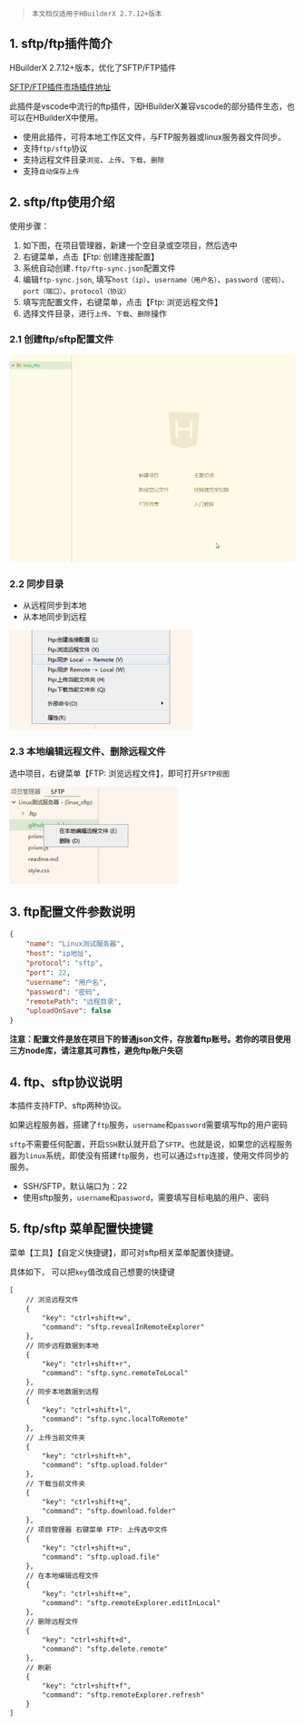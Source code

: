 > `本文档仅适用于HBuilderX 2.7.12+版本`

## 1. sftp/ftp插件简介

HBuilderX 2.7.12+版本，优化了SFTP/FTP插件

[SFTP/FTP插件市场插件地址](https://ext.dcloud.net.cn/plugin?id=2038)

此插件是vscode中流行的ftp插件，因HBuilderX兼容vscode的部分插件生态，也可以在HBuilderX中使用。
- 使用此插件，可将本地工作区文件，与FTP服务器或linux服务器文件同步。
- 支持`ftp/sftp`协议
- 支持远程文件目录`浏览`、`上传`、`下载`、`删除`
- 支持`自动保存上传`

## 2. sftp/ftp使用介绍

使用步骤：

1. 如下图，在项目管理器，新建一个空目录或空项目，然后选中
2. 右键菜单，点击【Ftp: 创建连接配置】
3. 系统自动创建`.ftp/ftp-sync.json`配置文件
4. 编辑`ftp-sync.json`, 填写`host（ip）`、`username（用户名）`、`password（密码）`、`port（端口）`、`protocol（协议）`
5. 填写完配置文件，右键菜单，点击【Ftp: 浏览远程文件】
6. 选择文件目录，进行`上传`、`下载`、`删除`操作

### 2.1 创建ftp/sftp配置文件

<img src="/static/snapshots/tutorial/ftp1.gif" style="zoom:80%" />

### 2.2 同步目录

- 从远程同步到本地
- 从本地同步到远程

<img src="/static/snapshots/tutorial/ftp2.png" style="zoom:80%" />

### 2.3 本地编辑远程文件、删除远程文件

选中项目，右键菜单【FTP: 浏览远程文件】，即可打开`SFTP视图`

<img src="/static/snapshots/tutorial/ftp3.png" style="zoom:80%" />


## 3. ftp配置文件参数说明

```json
{
    "name": "Linux测试服务器",
    "host": "ip地址",
    "protocol": "sftp",
    "port": 22,
    "username": "用户名",
    "password": "密码",
    "remotePath": "远程目录",
    "uploadOnSave": false
}
```


**注意：配置文件是放在项目下的普通json文件，存放着ftp账号。若你的项目使用三方node库，请注意其可靠性，避免ftp账户失窃**


## 4. ftp、sftp协议说明

本插件支持FTP、sftp两种协议。

如果远程服务器，搭建了`ftp`服务，`username`和`password`需要填写ftp的用户密码

`sftp`不需要任何配置，开启`SSH`默认就开启了`SFTP`。也就是说，如果您的远程服务器为`linux`系统，即使没有搭建`ftp`服务，也可以通过`sftp`连接，使用文件同步的服务。

- SSH/SFTP，默认端口为：22
- 使用sftp服务，`username`和`password`，需要填写目标电脑的用户、密码

## 5. ftp/sftp 菜单配置快捷键

菜单【工具】【自定义快捷键】，即可对sftp相关菜单配置快捷键。

具体如下， 可以把`key`值改成自己想要的快捷键

```
[
    // 浏览远程文件
    {
        "key": "ctrl+shift+w",
        "command": "sftp.revealInRemoteExplorer"
    },
    // 同步远程数据到本地
    {
        "key": "ctrl+shift+r",
        "command": "sftp.sync.remoteToLocal"
    },
    // 同步本地数据到远程
    {
        "key": "ctrl+shift+l",
        "command": "sftp.sync.localToRemote"
    },
    // 上传当前文件夹
    {
        "key": "ctrl+shift+h",
        "command": "sftp.upload.folder"
    },
    // 下载当前文件夹
    {
        "key": "ctrl+shift+q",
        "command": "sftp.download.folder"
    },
    // 项目管理器 右键菜单 FTP: 上传选中文件
    {
        "key": "ctrl+shift+u",
        "command": "sftp.upload.file"
    },
    // 在本地编辑远程文件
    {
        "key": "ctrl+shift+e",
        "command": "sftp.remoteExplorer.editInLocal"
    },
    // 删除远程文件
    {
        "key": "ctrl+shift+d",
        "command": "sftp.delete.remote"
    },
    // 刷新
    {
        "key": "ctrl+shift+f",
        "command": "sftp.remoteExplorer.refresh"
    }
]

```